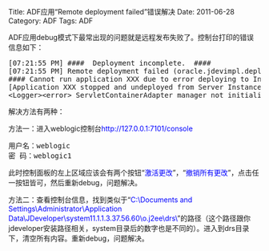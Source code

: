 Title: ADF应用“Remote deployment failed”错误解决
Date: 2011-06-28
Category: ADF
Tags: ADF

<p>ADF应用debug模式下最常出现的问题就是远程发布失败了。控制台打印的错误信息如下：
<pre class="brush:plain">[07:21:55 PM] ####  Deployment incomplete.  ####
[07:21:55 PM] Remote deployment failed (oracle.jdevimpl.deploy.common.Jsr88RemoteDeployer)
#### Cannot run application XXX due to error deploying to IntegratedWebLogicServer.
[Application XXX stopped and undeployed from Server Instance IntegratedWebLogicServer]
&lt;Logger&gt;&lt;error&gt; ServletContainerAdapter manager not initialized correctly.</pre>
解决方法有两种：</p>

<p>方法一：进入weblogic控制台<span style="color: #0000ff;">http://127.0.0.1:7101/console</span>
<pre class="brush:plain">用户名：weblogic
密 码：weblogic1</pre>
此时控制面板的左上区域应该会有两个按钮“<span style="color: #0000ff;">激活更改</span>”，“<span style="color: #0000ff;">撤销所有更改</span>”，点击任一按钮皆可，然后重新debug，问题解决。</p>

<p>方法二：查看控制台信息，找到类似于“<span style="color: #0000ff;">C:\Documents and Settings\Administrator\Application Data\JDeveloper\system11.1.1.3.37.56.60\o.j2ee\drs\</span>”的路径（这个路径跟你jdeveloper安装路径相关，system目录后的数字也是不同的）。进入到drs目录下，清空所有内容。重新debug，问题解决。<!--more--></p>
